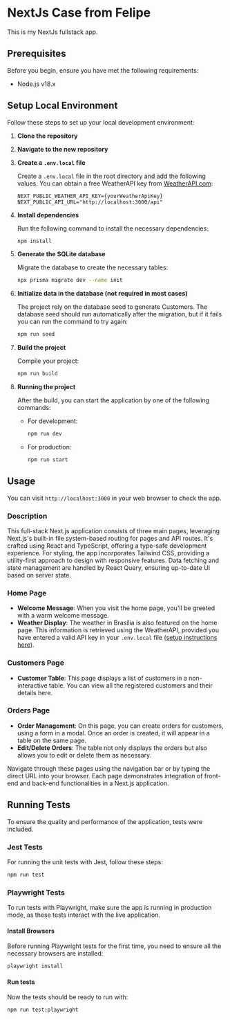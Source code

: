 # NextJs Case from Felipe

This is my NextJs fullstack app.

## Prerequisites

Before you begin, ensure you have met the following requirements:

- Node.js v18.x

## Setup Local Environment

Follow these steps to set up your local development environment:

1. **Clone the repository**

2. **Navigate to the new repository**

3. **Create a `.env.local` file**

   Create a `.env.local` file in the root directory and add the following values. You can obtain a free WeatherAPI key from [WeatherAPI.com](https://www.weatherapi.com/):

   ```plaintext
   NEXT_PUBLIC_WEATHER_API_KEY={yourWeatherApiKey}
   NEXT_PUBLIC_API_URL="http://localhost:3000/api"
   ```

4. **Install dependencies**

   Run the following command to install the necessary dependencies:

   ```bash
   npm install
   ```

5. **Generate the SQLite database**

   Migrate the database to create the necessary tables:

   ```bash
   npx prisma migrate dev --name init
   ```

6. **Initialize data in the database (not required in most cases)**

   The project rely on the database seed to generate Customers. The database seed should run automatically after the migration, but if it fails you can run the command to try again:

   ```bash
   npm run seed
   ```

7. **Build the project**

   Compile your project:

   ```bash
   npm run build
   ```

8. **Running the project**

   After the build, you can start the application by one of the following commands:

   - For development:

     ```bash
     npm run dev
     ```

   - For production:

     ```bash
     npm run start
     ```

## Usage

You can visit `http://localhost:3000` in your web browser to check the app.

### Description

This full-stack Next.js application consists of three main pages, leveraging Next.js's built-in file system-based routing for pages and API routes. It's crafted using React and TypeScript, offering a type-safe development experience. For styling, the app incorporates Tailwind CSS, providing a utility-first approach to design with responsive features. Data fetching and state management are handled by React Query, ensuring up-to-date UI based on server state.

### Home Page

- **Welcome Message**: When you visit the home page, you'll be greeted with a warm welcome message.
- **Weather Display**: The weather in Brasília is also featured on the home page. This information is retrieved using the WeatherAPI, provided you have entered a valid API key in your `.env.local` file ([setup instructions here](#setup-local-environment)).

### Customers Page

- **Customer Table**: This page displays a list of customers in a non-interactive table. You can view all the registered customers and their details here.

### Orders Page

- **Order Management**: On this page, you can create orders for customers, using a form in a modal. Once an order is created, it will appear in a table on the same page.
- **Edit/Delete Orders**: The table not only displays the orders but also allows you to edit or delete them as necessary.

Navigate through these pages using the navigation bar or by typing the direct URL into your browser. Each page demonstrates integration of front-end and back-end functionalities in a Next.js application.

## Running Tests

To ensure the quality and performance of the application, tests were included.

### Jest Tests

For running the unit tests with Jest, follow these steps:

```bash
npm run test
```

### Playwright Tests

To run tests with Playwright, make sure the app is running in production mode, as these tests interact with the live application.

#### Install Browsers

Before running Playwright tests for the first time, you need to ensure all the necessary browsers are installed:

```bash
playwright install
```

#### Run tests

Now the tests should be ready to run with:

```bash
npm run test:playwright
```
